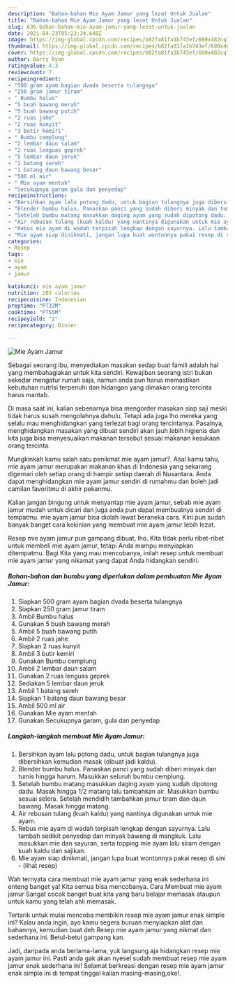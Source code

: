 ```yaml
---
description: "Bahan-bahan Mie Ayam Jamur yang lezat Untuk Jualan"
title: "Bahan-bahan Mie Ayam Jamur yang lezat Untuk Jualan"
slug: 636-bahan-bahan-mie-ayam-jamur-yang-lezat-untuk-jualan
date: 2021-04-23T05:23:34.648Z
image: https://img-global.cpcdn.com/recipes/b82fa81fa1b743ef/680x482cq70/mie-ayam-jamur-foto-resep-utama.jpg
thumbnail: https://img-global.cpcdn.com/recipes/b82fa81fa1b743ef/680x482cq70/mie-ayam-jamur-foto-resep-utama.jpg
cover: https://img-global.cpcdn.com/recipes/b82fa81fa1b743ef/680x482cq70/mie-ayam-jamur-foto-resep-utama.jpg
author: Barry Ryan
ratingvalue: 4.3
reviewcount: 7
recipeingredient:
- "500 gram ayam bagian dvada beserta tulangnya"
- "250 gram jamur tiram"
- " Bumbu halus"
- "5 buah bawang merah"
- "5 buah bawang putih"
- "2 ruas jahe"
- "2 ruas kunyit"
- "3 butir kemiri"
- " Bumbu cemplung"
- "2 lembar daun salam"
- "2 ruas lenguas geprek"
- "5 lembar daun jeruk"
- "1 batang sereh"
- "1 batang daun bawang besar"
- "500 ml air"
- " Mie ayam mentah"
- "Secukupnya garam gula dan penyedap"
recipeinstructions:
- "Bersihkan ayam lalu potong dadu, untuk bagian tulangnya juga dibersihkan kemudian masak (dibuat jadi kaldu)."
- "Blender bumbu halus. Panaskan panci yang sudah diberi minyak dan tumis hingga harum. Masukkan seluruh bumbu cemplung."
- "Setelah bumbu matang masukkan daging ayam yang sudah dipotong dadu. Masak hingga 1/2 matang lalu tambahkan air. Masukkan bumbu sesuai selera. Setelah mendidih tambahkan jamur tiram dan daun bawang. Masak hingga matang."
- "Air rebusan tulang (kuah kaldu) yang nantinya digunakan untuk mie ayam."
- "Rebus mie ayam di wadah terpisah lengkap dengan sayurnya. Lalu tambah sedikit penyedap dan minyak bawang di mangkuk. Lalu masukkan mie dan sayuran, serta topping mie ayam lalu siram dengan kuah kaldu dan sajikan."
- "Mie ayam siap dinikmati, jangan lupa buat wontonnya pakai resep di sini           (lihat resep)"
categories:
- Resep
tags:
- mie
- ayam
- jamur

katakunci: mie ayam jamur 
nutrition: 203 calories
recipecuisine: Indonesian
preptime: "PT33M"
cooktime: "PT55M"
recipeyield: "2"
recipecategory: Dinner

---
```



![Mie Ayam Jamur](https://img-global.cpcdn.com/recipes/b82fa81fa1b743ef/680x482cq70/mie-ayam-jamur-foto-resep-utama.jpg)

Sebagai seorang ibu, menyediakan masakan sedap buat famili adalah hal yang membahagiakan untuk kita sendiri. Kewajiban seorang istri bukan sekedar mengatur rumah saja, namun anda pun harus memastikan kebutuhan nutrisi terpenuhi dan hidangan yang dimakan orang tercinta harus mantab.

Di masa  saat ini, kalian sebenarnya bisa mengorder masakan siap saji meski tidak harus susah mengolahnya dahulu. Tetapi ada juga lho mereka yang selalu mau menghidangkan yang terlezat bagi orang tercintanya. Pasalnya, menghidangkan masakan yang dibuat sendiri akan jauh lebih higienis dan kita juga bisa menyesuaikan makanan tersebut sesuai makanan kesukaan orang tercinta. 



Mungkinkah kamu salah satu penikmat mie ayam jamur?. Asal kamu tahu, mie ayam jamur merupakan makanan khas di Indonesia yang sekarang digemari oleh setiap orang di hampir setiap daerah di Nusantara. Anda dapat menghidangkan mie ayam jamur sendiri di rumahmu dan boleh jadi camilan favoritmu di akhir pekanmu.

Kalian jangan bingung untuk menyantap mie ayam jamur, sebab mie ayam jamur mudah untuk dicari dan juga anda pun dapat membuatnya sendiri di tempatmu. mie ayam jamur bisa diolah lewat beraneka cara. Kini pun sudah banyak banget cara kekinian yang membuat mie ayam jamur lebih lezat.

Resep mie ayam jamur pun gampang dibuat, lho. Kita tidak perlu ribet-ribet untuk membeli mie ayam jamur, tetapi Anda mampu menyiapkan ditempatmu. Bagi Kita yang mau mencobanya, inilah resep untuk membuat mie ayam jamur yang nikamat yang dapat Anda hidangkan sendiri.

<!--inarticleads1-->

##### Bahan-bahan dan bumbu yang diperlukan dalam pembuatan Mie Ayam Jamur:

1. Siapkan 500 gram ayam bagian dvada beserta tulangnya
1. Siapkan 250 gram jamur tiram
1. Ambil  Bumbu halus
1. Gunakan 5 buah bawang merah
1. Ambil 5 buah bawang putih
1. Ambil 2 ruas jahe
1. Siapkan 2 ruas kunyit
1. Ambil 3 butir kemiri
1. Gunakan  Bumbu cemplung
1. Ambil 2 lembar daun salam
1. Gunakan 2 ruas lenguas geprek
1. Sediakan 5 lembar daun jeruk
1. Ambil 1 batang sereh
1. Siapkan 1 batang daun bawang besar
1. Ambil 500 ml air
1. Gunakan  Mie ayam mentah
1. Gunakan Secukupnya garam, gula dan penyedap




<!--inarticleads2-->

##### Langkah-langkah membuat Mie Ayam Jamur:

1. Bersihkan ayam lalu potong dadu, untuk bagian tulangnya juga dibersihkan kemudian masak (dibuat jadi kaldu).
1. Blender bumbu halus. Panaskan panci yang sudah diberi minyak dan tumis hingga harum. Masukkan seluruh bumbu cemplung.
1. Setelah bumbu matang masukkan daging ayam yang sudah dipotong dadu. Masak hingga 1/2 matang lalu tambahkan air. Masukkan bumbu sesuai selera. Setelah mendidih tambahkan jamur tiram dan daun bawang. Masak hingga matang.
1. Air rebusan tulang (kuah kaldu) yang nantinya digunakan untuk mie ayam.
1. Rebus mie ayam di wadah terpisah lengkap dengan sayurnya. Lalu tambah sedikit penyedap dan minyak bawang di mangkuk. Lalu masukkan mie dan sayuran, serta topping mie ayam lalu siram dengan kuah kaldu dan sajikan.
1. Mie ayam siap dinikmati, jangan lupa buat wontonnya pakai resep di sini -           (lihat resep)




Wah ternyata cara membuat mie ayam jamur yang enak sederhana ini enteng banget ya! Kita semua bisa mencobanya. Cara Membuat mie ayam jamur Sangat cocok banget buat kita yang baru belajar memasak ataupun untuk kamu yang telah ahli memasak.

Tertarik untuk mulai mencoba membikin resep mie ayam jamur enak simple ini? Kalau anda ingin, ayo kamu segera buruan menyiapkan alat dan bahannya, kemudian buat deh Resep mie ayam jamur yang nikmat dan sederhana ini. Betul-betul gampang kan. 

Jadi, daripada anda berlama-lama, yuk langsung aja hidangkan resep mie ayam jamur ini. Pasti anda gak akan nyesel sudah membuat resep mie ayam jamur enak sederhana ini! Selamat berkreasi dengan resep mie ayam jamur enak simple ini di tempat tinggal kalian masing-masing,oke!.


